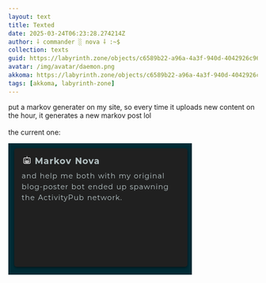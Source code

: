 ```yaml
---
layout: text
title: Texted
date: 2025-03-24T06:23:28.274214Z
author: ⸸ commander ░ nova ⸸ :~$
collection: texts
guid: https://labyrinth.zone/objects/c6589b22-a96a-4a3f-940d-4042926c96f3
avatar: /img/avatar/daemon.png
akkoma: https://labyrinth.zone/objects/c6589b22-a96a-4a3f-940d-4042926c96f3
tags: [akkoma, labyrinth-zone]
---
```


<p>put a markov generater on my site, so every time it uploads new content on the hour, it generates a new markov post lol<br><br>the current one:</p><img src="/assets/text_media/565a1a51832dcd1fc57de537a1289ebca5862b240c004b54089827dec2f48d40.png" alt="" />